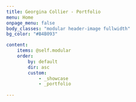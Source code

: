 ```yaml
---
title: Georgina Collier - Portfolio
menu: Home
onpage_menu: false
body_classes: "modular header-image fullwidth"
bg_color: "#B4B093"

content:
    items: @self.modular
    order:
        by: default
        dir: asc
        custom:
            - _showcase
            - _portfolio
            
---
```



